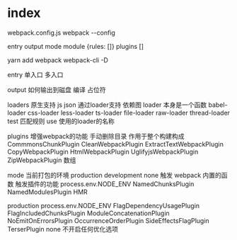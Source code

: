 # index

webpack.config.js
webpack --config

entry
output
mode
module {rules: []}
plugins []

yarn add webpack webpack-cli -D

entry
单入口
多入口

output
如何输出到磁盘
编译
占位符

loaders
原生支持 js json
通过loader支持
依赖图
loader 本身是一个函数
babel-loader
css-loader
less-loader
ts-loader
file-loader
raw-loader
thread-loader
test 匹配规则
use 使用的loader的名称

plugins
增强webpack的功能
手动删除目录
作用于整个构建构成
CommmonsChunkPlugin
CleanWebpackPlugin
ExtractTextWebpackPlugin
CopyWebpackPlugin
HtmlWebpackPlugin
UglifyjsWebpackPlugin
ZipWebpackPlugin
数组

mode
当前打包的环境
production development none
触发 webpack 内置的函数
触发插件的功能
process.env.NODE_ENV
NamedChunksPlugin
NamedModulesPlugin
HMR

production
process.env.NODE_ENV
FlagDependencyUsagePlugin
FlagIncludedChunksPlugin
ModuleConcatenationPlugin
NoEmitOnErrorsPlugin
OccurrenceOrderPlugin
SideEffectsFlagPlugin
TerserPlugin
none 不开启任何优化选项
